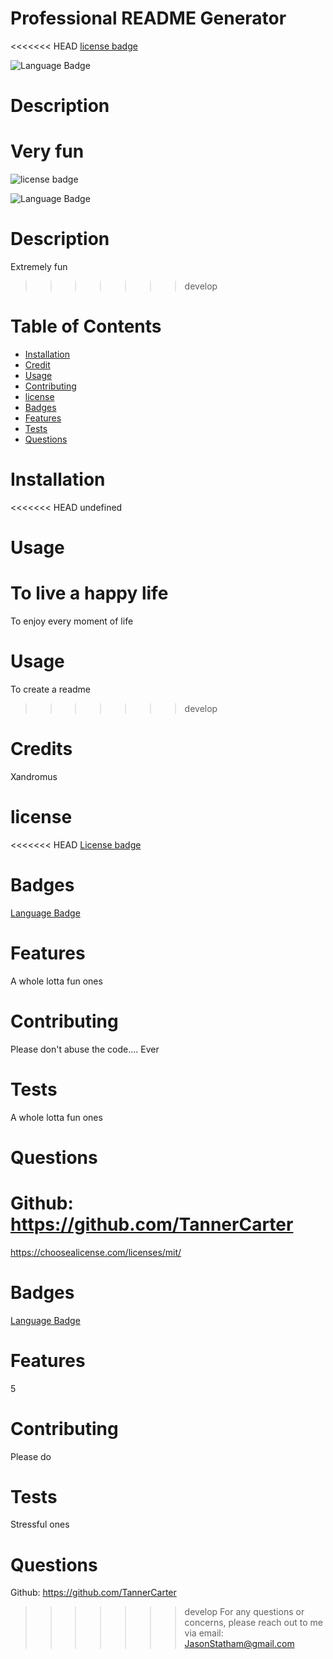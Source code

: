 # Professional README Generator 
  
 
<<<<<<< HEAD
  [license badge](https://img.shields.io/badge/license-MIT-brightgreen) 
  
 
  ![Language Badge](https://img.shields.io/static/v1?label=language&message=Javascript&color=brightgreen)

  # Description
  Very fun
=======
  ![license badge](https://img.shields.io/badge/license-MIT-brightgreen) 
  
 
  ![Language Badge](https://img.shields.io/badge/Language-Javascript-brightgreen)

  # Description
  Extremely fun
>>>>>>> develop

  # Table of Contents
  - [Installation](#installation)
  - [Credit](#credit)
  - [Usage](#usage)
  - [Contributing](#contributing)
  - [license](#license)
  - [Badges](#badges)
  - [Features](#features)
  - [Tests](#tests)
  - [Questions](#questions)
  
  # Installation
<<<<<<< HEAD
  undefined

  # Usage
  To live a happy life
=======
  To enjoy every moment of life

  # Usage
  To create a readme
>>>>>>> develop

  # Credits
  Xandromus

  
  # license 
<<<<<<< HEAD
  [License badge](https://choosealicense.com/licenses/mit/)

  
  # Badges 
  [Language Badge](https://img.shields.io/static/v1?label=language&message=undefined&color=brightgreen)


  # Features
  A whole lotta fun ones

  # Contributing
  Please don't abuse the code.... Ever

  # Tests
  A whole lotta fun ones

  # Questions
  Github: https://github.com/TannerCarter <br>
=======
  https://choosealicense.com/licenses/mit/

  
  # Badges 
  [Language Badge](https://img.shields.io/badge/Language-undefined-brightgreen)


  # Features
  5

  # Contributing
  Please do

  # Tests
  Stressful ones

  # Questions
  Github: https://github.com/TannerCarter </br>
>>>>>>> develop
  For any questions or concerns, please reach out to me via email: JasonStatham@gmail.com

